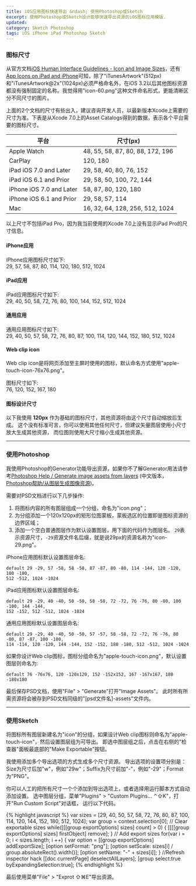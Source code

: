 ```yaml
---
title: iOS应用图标快速导出 &ndash; 使用Photoshop或Sketch
excerpt: 使用Photoshop或Sketch设计能够快速导出资源的iOS图标应用模版.
updated:
category: Sketch Photoshop
tags: iOS iPhone iPad Photoshop Sketch
---
```


### 图标尺寸

从官方文档[iOS Human Interface Guidelines - Icon and Image Sizes][HIG - Icon and Image Sizes]，还有[App Icons on iPad and iPhone][App Icons on iPad and iPhone]可知，除了"iTunesArtwork"(512px)和"iTunesArtwork@2x"(1024px)必须严格命名外，在iOS 3.2以后其他图标资源都没有强制固定的名称。我觉得用"icon-60.png"这种文件命名形式，更能清晰区分不同尺寸的图片。

上面的2个文档的尺寸有些出入，建议咨询开发人员，以最新版本Xcode上需要的尺寸为准。下表是从Xcode 7.0上的Asset Catalogs得到的数据，表示各个平台需要的图标尺寸。

平台 | 尺寸(px)
--- | ---
Apple Watch | 48, 55, 58, 87, 80, 88, 172, 196
CarPlay | 120, 180
iPad iOS 7.0 and Later | 29, 58, 40, 80, 76, 152
iPad iOS 6.1 and Prior | 29, 58, 50, 100, 72, 144
iPhone iOS 7.0 and Later | 58, 87, 80, 120, 180
iPhone iOS 6.1 and Prior | 29, 58, 57, 114
Mac | 16, 32, 64, 128, 256, 512, 1024

以上尺寸不包括iPad Pro，因为我当前使用的Xcode 7.0上没有显示iPad Pro的尺寸信息。

#### iPhone应用

iPhone应用图标尺寸如下:  
29, 57, 58, 87, 80, 114, 120, 180, 512, 1024

#### iPad应用

iPad应用图标尺寸如下:  
29, 40, 50, 58, 72, 76, 80, 100, 144, 152, 512, 1024

#### 通用应用

通用应用图标尺寸如下:  
29, 40, 50, 57, 58, 72, 76, 80, 87, 100, 114, 120, 144, 152, 180, 512, 1024

#### Web clip icon

Web clip icon是将网页添加至主屏时使用的图标，默认命名方式使用"apple-touch-icon-76x76.png"。

图标尺寸如下:  
76, 120, 152, 167, 180

#### 图标设计尺寸

以下我使用 **120px** 作为基础的图标尺寸，其他资源将由这个尺寸自动缩放后生成。
这个没有标准可言，你可以使用其他任何尺寸，但建议矢量图层使用小尺寸放大生成其他资源，
而位图则使用大尺寸缩小生成其他资源。

---

### 使用Photoshop

我使用Photoshop的Generator功能导出资源，如果你不了解Generator用法请参考[Photoshop Help /
Generate image assets from layers][generate-assets-layers]
(中文版本，[Photoshop帮助/从图层生成图像资源][generate-assets-layers-chinese])。

需要对PSD文档进行以下几步操作:

1. 将图标内容的所有图层组成一个分组，命名为"icon.png"；
2. 为分组添加一个120x120px的矩形位图蒙板，蒙板选区的位置即是图标资源的边界区域；
3. 添加一个空白普通图层作为默认设置图层，用下面的代码作为图层名。
`29`表示资源尺寸，`-29`资源文件名后缀，就是说29px的资源名称为"icon-29.png"。

iPhone应用图标默认设置图层命名:

~~~
default 29 -29, 57 -58, 58 -58, 87 -87, 80 -80, 114 -144, 120 -120, 180 -180,
512 -512, 1024 -1024
~~~

iPad应用图标默认设置图层命名:

~~~
default 29 -29, 40 -40, 50 -50, 58 -58, 72 -72, 76 -76, 80 -80, 100 -100, 144 -144,
152 -152, 512 -512, 1024 -1024
~~~

通用应用图标默认设置图层命名:

~~~
default 29 -29, 40 -40, 50 -50, 57 -57, 58 -58, 72 -72, 76 -76, 80 -80, 87 -87, 100 -100,
114 -114, 120 -120, 144 -144, 152 -152, 180 -180, 512 -512, 1024 -1024
~~~

如果你设计Web clip图标，图标分组命名为"apple-touch-icon.png"，默认设置图层则命名为:

~~~
default 76 -76x76, 120 -120x120, 152 -152x152, 167 -167x167, 180 -180x180
~~~

最后保存PSD文档，使用"File" > "Generate"打开"Image Assets"。
此时所有所需资源将会被存到PSD文档同级的"[psd文件名]-assets"文件内。

---

### 使用Sketch

将图标所有图层新建名为"icon"的分组，如果设计Web clip图标则命名为"apple-touch-icon"，然后设置图层组为可导出。
即选中图层组之后，点击在右侧的"检查器"面板最底部的"Make Exportable"按钮。

我使用添加多个导出选项的方式生成多个尺寸资源。
导出选项的设置项分别是：Size为尺寸后加"w"，例如"29w"；Suffix为尺寸前加"-"，例如"-29"；Format为"PNG"。

你可以人工的把所有尺寸一个个添加到导出选项上，或者选择用运行脚本方式自动添加设置。
选中图层分组，菜单"Plugins" > "Custom Plugins... ⌃⇧K"，打开"Run Custom Script"对话框，
运行以下代码。

{% highlight javascript %}
var sizes = [29, 40, 50, 57, 58, 72, 76, 80, 87, 100, 114, 120, 144, 152, 180, 512, 1024];
var group = context.selection[0];
// Clear exportable sizes
while([[[group exportOptions] sizes] count] > 0) {
    [[[[group exportOptions] sizes] firstObject] remove];
}
// Add export sizes
for(var i = 0; i < sizes.length; i ++) {
    var option = [[group exportOptions] addExportSize];
        [option setFormat: "png"];
        [option setScale: sizes[i] / group.absoluteRect().width()];
        [option setName: "-" + sizes[i]];
}
//Refresh inspector hack
[[doc currentPage] deselectAllLayers];
[group select:true byExpandingSelection:true];
{% endhighlight %}

最后使用菜单"File" > "Exprot ⇧⌘E"导出资源。

[HIG - Icon and Image Sizes]: https://developer.apple.com/library/prerelease/ios/documentation/UserExperience/Conceptual/MobileHIG/IconMatrix.html
[App Icons on iPad and iPhone]: https://developer.apple.com/library/ios/qa/qa1686/_index.html
[generate-assets-layers]: https://helpx.adobe.com/photoshop/using/generate-assets-layers.html
[generate-assets-layers-chinese]: https://helpx.adobe.com/cn/photoshop/using/generate-assets-layers.html
